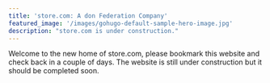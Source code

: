 ```yaml
---
title: 'store.com: A don Federation Company'
featured_image: '/images/gohugo-default-sample-hero-image.jpg'
description: "store.com is under construction."
---
```


Welcome to the new home of store.com, please bookmark this website and check back in a couple of days. The website is still under construction but it should be completed soon.
